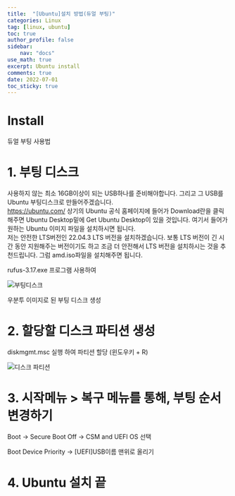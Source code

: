 ```yaml
---
title:  "[Ubuntu]설치 방법(듀얼 부팅)"
categories: Linux
tag: [linux, ubuntu]
toc: true
author_profile: false
sidebar:
    nav: "docs"
use_math: true
excerpt: Ubuntu install
comments: true
date: 2022-07-01
toc_sticky: true
---
```


# Install

듀얼 부팅 사용법

# 1. 부팅 디스크
사용하지 않는 최소 16GB이상이 되는 USB하나를 준비해야합니다. 그리고 그 USB를 Ubuntu 부팅디스크로 만들어주겠습니다.   
<https://ubuntu.com/>
상기의 Ubuntu 공식 홈페이지에 들어가 Download란을 클릭해주면 Ubuntu Desktop밑에 Get Ubuntu Desktop이 있을 것입니다. 여기서 들어가 원하는 Ubuntu 이미지 파일을 설치하시면 됩니다.   
저는 안전한 LTS버전인 22.04.3 LTS 버전을 설치하겠습니다. 보통 LTS 버전이 긴 시간 동안 지원해주는 버전이기도 하고 조금 더 안전해서 LTS 버전을 설치하시는 것을 추천드립니다. 그럼 amd.iso파일을 설치해주면 됩니다.    

rufus-3.17.exe 프로그램 사용하여 

![부팅디스크](https://user-images.githubusercontent.com/84303857/177029334-e2ee352b-43b4-427c-9ac2-557d6b836635.png)

우분투 이미지로 된 부팅 디스크 생성

# 2. 할당할 디스크 파티션 생성

diskmgmt.msc 실행 하여 파티션 할당 (윈도우키 + R)

![디스크 파티션](https://user-images.githubusercontent.com/84303857/177029329-decadcbb-56ad-4493-9ad3-c32c8144c34a.png)

# **3. 시작메뉴 > 복구 메뉴를 통해, 부팅 순서 변경하기**

Boot -> Secure Boot Off -> CSM and UEFI OS 선택

Boot Device Priority -> [UEFI]USB이름 맨위로 올리기

# 4. Ubuntu 설치 끝

